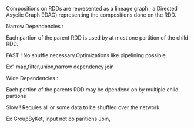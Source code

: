 Compositions on RDDs are represented as a lineage graph ; a Directed Asyclic Graph 9DAG) representing the compositions done on the RDD.

Narrow Dependencies :

Each partion of the parent RDD is used by at most one partition of the child RDD.

FAST ! No shuffle necessary.Optimizations like pipelining possible.

Ex"  map,filter,union,narrow dependency join


Wide Dependencies :

Each partion of the parents RDD may be dpendend on by multiple child partions

Slow ! Requies  all or some data to be shuffled over the network.


Ex GroupByKet, input not co paritions Join,